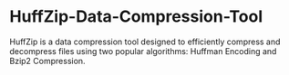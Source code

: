 # HuffZip-Data-Compression-Tool
HuffZip is a data compression tool designed to efficiently compress and decompress files using two popular algorithms: Huffman Encoding and Bzip2 Compression.
